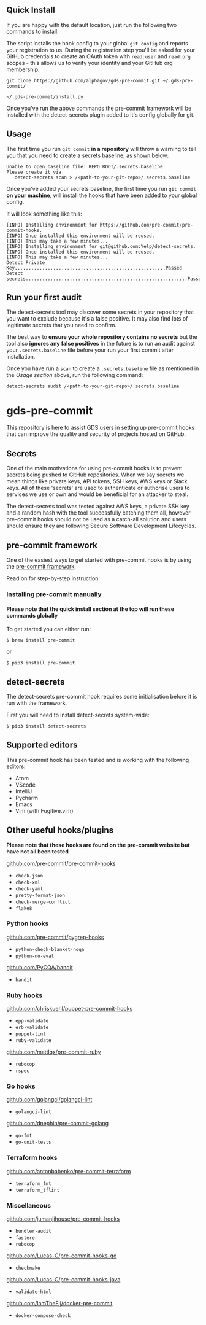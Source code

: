 ## Quick Install

If you are happy with the default location, just run the following two commands to install:

The script installs the hook config to your global `git config` and reports
your registration to us. During the registration step you'll be asked for your
GitHub credentials to create an OAuth token with `read:user` and `read:org`
scopes - this allows us to verify your identity and your GitHub org membership.

```shell
git clone https://github.com/alphagov/gds-pre-commit.git ~/.gds-pre-commit/
```

```shell
~/.gds-pre-commit/install.py
```

Once you've run the above commands the pre-commit framework will be installed with the detect-secrets plugin added to it's config globally for git.


## Usage

The first time you run `git commit` **in a repository** will throw a warning to tell you that you need to create a secrets baseline, as shown below:

```shell
Unable to open baseline file: REPO_ROOT/.secrets.baseline
Please create it via
   detect-secrets scan > /<path-to-your-git-repo>/.secrets.baseline
```

Once you've added your secrets baseline, the first time you run `git commit` **on your machine**, will install the hooks that have been added to your global config.

It will look something like this:

```shell
[INFO] Installing environment for https://github.com/pre-commit/pre-commit-hooks.
[INFO] Once installed this environment will be reused.
[INFO] This may take a few minutes...
[INFO] Installing environment for git@github.com:Yelp/detect-secrets.
[INFO] Once installed this environment will be reused.
[INFO] This may take a few minutes...
Detect Private Key.......................................................Passed
Detect secrets...........................................................Passed
```


## Run your first audit

The detect-secrets tool may discover some secrets in your repository that you want to exclude because it's a false positive. It may also find lots of legitimate secrets that you need to confirm.

The best way to __ensure your whole repository contains no secrets__ but the tool also __ignores any false positives__ in the future is to run an audit against your `.secrets.baseline` file before your run your first commit after installation.

Once you have run a `scan` to create a `.secrets.baseline` file as mentioned in the *Usage section* above, run the following command:

```shell
detect-secrets audit /<path-to-your-git-repo>/.secrets.baseline
```


# gds-pre-commit
This repository is here to assist GDS users in setting up pre-commit hooks that can improve the quality and security of projects hosted on GitHub.

## Secrets
One of the main motivations for using pre-commit hooks is to prevent secrets being pushed to GitHub repositories. When we say secrets we mean things like private keys, API tokens, SSH keys, AWS keys or Slack keys. All of these 'secrets' are used to authenticate or authorise users to services we use or own and would be beneficial for an attacker to steal.

The detect-secrets tool was tested against AWS keys, a private SSH key and a random hash with the tool successfully catching them all, however pre-commit hooks should not be used as a catch-all solution and users should ensure they are following Secure Software Development Lifecycles.

## pre-commit framework
One of the easiest ways to get started with pre-commit hooks is by using the [pre-commit framework](https://pre-commit.com/).

Read on for step-by-step instruction:

### Installing pre-commit manually
#### Please note that the quick install section at the top will run these commands globally

To get started you can either run:

`$ brew install pre-commit`

or

`$ pip3 install pre-commit`

## detect-secrets
The detect-secrets pre-commit hook requires some initialisation before it is run with the framework.

First you will need to install detect-secrets system-wide:

`$ pip3 install detect-secrets`


## Supported editors
This pre-commit hook has been tested and is working with the following editors:

* Atom
* VScode
* IntelliJ
* Pycharm
* Emacs
* Vim (with Fugitive.vim)

## Other useful hooks/plugins

**Please note that these hooks are found on the pre-commit website but have not all been tested**

[github.com/pre-commit/pre-commit-hooks](https://github.com/pre-commit/pre-commit-hooks)

* `check-json`
* `check-xml`
* `check-yaml`
* `pretty-format-json`
* `check-merge-conflict`
* `flake8`

### Python hooks
[github.com/pre-commit/pygrep-hooks](https://github.com/pre-commit/pygrep-hooks)

* `python-check-blanket-noqa`
* `python-no-eval`

[github.com/PyCQA/bandit](https://github.com/PyCQA/bandit)

* `bandit`


### Ruby hooks
[github.com/chriskuehl/puppet-pre-commit-hooks](https://github.com/chriskuehl/puppet-pre-commit-hooks)

* `epp-validate`
* `erb-validate`
* `puppet-lint`
* `ruby-validate`

[github.com/mattlqx/pre-commit-ruby](https://github.com/mattlqx/pre-commit-ruby)

* `rubocop`
* `rspec`

### Go hooks
[github.com/golangci/golangci-lint](https://github.com/golangci/golangci-lint)

* `golangci-lint`

[github.com/dnephin/pre-commit-golang](https://github.com/dnephin/pre-commit-golang)

* `go-fmt`
* `go-unit-tests`


### Terraform hooks
[github.com/antonbabenko/pre-commit-terraform](https://github.com/antonbabenko/pre-commit-terraform)

* `terraform_fmt`
* `terraform_tflint`

### Miscellaneous

[github.com/jumanjihouse/pre-commit-hooks](https://github.com/jumanjihouse/pre-commit-hooks)

* `bundler-audit`
* `fasterer`
* `rubocop`

[github.com/Lucas-C/pre-commit-hooks-go](https://github.com/Lucas-C/pre-commit-hooks-go)

* `checkmake`

[github.com/Lucas-C/pre-commit-hooks-java](https://github.com/Lucas-C/pre-commit-hooks-java)

* `validate-html`

[github.com/IamTheFij/docker-pre-commit](https://github.com/IamTheFij/docker-pre-commit)

* `docker-compose-check`
